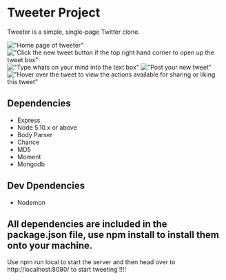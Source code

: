 # Tweeter Project

Tweeter is a simple, single-page Twitter clone.

!["Home page of tweeter"](https://github.com/baljit-rai/tweeter/blob/feature/cute/docs/Home%20Screen.png)
!["Click the new tweet button if the top right hand corner to open up the tweet box"](https://github.com/baljit-rai/tweeter/blob/feature/cute/docs/Compose%20tweet.png)
!["Type whats on your mind into the text box"](https://github.com/baljit-rai/tweeter/blob/feature/cute/docs/Create%20new%20tweet.png)
!["Post your new tweet"](https://github.com/baljit-rai/tweeter/blob/feature/cute/docs/Screen%20Shot%202017-09-24%20at%207.23.06%20PM.png)
!["Hover over the tweet to view the actions available for sharing or liking this tweet"](https://github.com/baljit-rai/tweeter/blob/feature/cute/docs/Hover%20for%20tweet%20actions.png)

## Dependencies

- Express
- Node 5.10.x or above
- Body Parser
- Chance
- MD5
- Moment
- Mongodb

## Dev Dpendencies

- Nodemon


## All dependencies are included in the package.json file, use npm install to install them onto your machine.
   Use npm run local to start the server and then head over to http://localhost:8080/ to start tweeting !!!!

